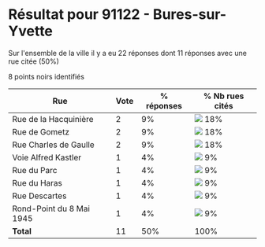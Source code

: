# Résultat pour 91122 - Bures-sur-Yvette

Sur l'ensemble de la ville il y a eu 22 réponses dont 11 réponses avec une rue citée (50%)

8 points noirs identifiés

| Rue | Vote | % réponses | % Nb rues cités|
|-----|------|------------|----------------|
| Rue de la Hacquinière | 2 | 9% | <img src="../../img/bar_18.gif" />&nbsp;18%|
| Rue de Gometz | 2 | 9% | <img src="../../img/bar_18.gif" />&nbsp;18%|
| Rue Charles de Gaulle | 2 | 9% | <img src="../../img/bar_18.gif" />&nbsp;18%|
| Voie Alfred Kastler | 1 | 4% | <img src="../../img/bar_9.gif" />&nbsp;9%|
| Rue du Parc | 1 | 4% | <img src="../../img/bar_9.gif" />&nbsp;9%|
| Rue du Haras | 1 | 4% | <img src="../../img/bar_9.gif" />&nbsp;9%|
| Rue Descartes | 1 | 4% | <img src="../../img/bar_9.gif" />&nbsp;9%|
| Rond-Point du 8 Mai 1945 | 1 | 4% | <img src="../../img/bar_9.gif" />&nbsp;9%|
| **Total** | 11 | 50% | 100%|
